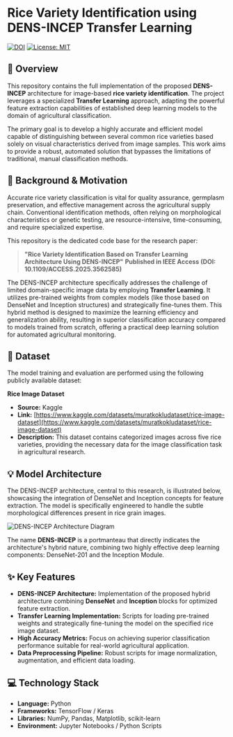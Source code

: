 # Rice Variety Identification using DENS-INCEP Transfer Learning

[![DOI](https://zenodo.org/badge/DOI/10.1109/ACCESS.2025.3562585.svg)](https://doi.org/10.1109/ACCESS.2025.3562585)
[![License: MIT](https://img.shields.io/badge/License-MIT-yellow.svg)](https://opensource.org/licenses/MIT)

## 🌾 Overview

This repository contains the full implementation of the proposed **DENS-INCEP** architecture for image-based **rice variety identification**. The project leverages a specialized **Transfer Learning** approach, adapting the powerful feature extraction capabilities of established deep learning models to the domain of agricultural classification.

The primary goal is to develop a highly accurate and efficient model capable of distinguishing between several common rice varieties based solely on visual characteristics derived from image samples. This work aims to provide a robust, automated solution that bypasses the limitations of traditional, manual classification methods.

## 📖 Background & Motivation

Accurate rice variety classification is vital for quality assurance, germplasm preservation, and effective management across the agricultural supply chain. Conventional identification methods, often relying on morphological characteristics or genetic testing, are resource-intensive, time-consuming, and require specialized expertise.

This repository is the dedicated code base for the research paper:

> **"Rice Variety Identification Based on Transfer Learning Architecture Using DENS-INCEP"**
> **Published in IEEE Access (DOI: 10.1109/ACCESS.2025.3562585)**

The DENS-INCEP architecture specifically addresses the challenge of limited domain-specific image data by employing **Transfer Learning**. It utilizes pre-trained weights from complex models (like those based on DenseNet and Inception structures) and strategically fine-tunes them. This hybrid method is designed to maximize the learning efficiency and generalization ability, resulting in superior classification accuracy compared to models trained from scratch, offering a practical deep learning solution for automated agricultural monitoring.

## 💾 Dataset

The model training and evaluation are performed using the following publicly available dataset:

**Rice Image Dataset**
* **Source:** Kaggle
* **Link:** [https://www.kaggle.com/datasets/muratkokludataset/rice-image-dataset](https://www.kaggle.com/datasets/muratkokludataset/rice-image-dataset)
* **Description:** This dataset contains categorized images across five rice varieties, providing the necessary data for the image classification task in agricultural research.

## 💡 Model Architecture

The DENS-INCEP architecture, central to this research, is illustrated below, showcasing the integration of DenseNet and Inception concepts for feature extraction. The model is specifically engineered to handle the subtle morphological differences present in rice grain images.

![DENS-INCEP Architecture Diagram](assets/DENS_INCEP_Architecture.png)

The name **DENS-INCEP** is a portmanteau that directly indicates the architecture's hybrid nature, combining two highly effective deep learning components: DenseNet-201 and the Inception Module.

## ✨ Key Features

* **DENS-INCEP Architecture:** Implementation of the proposed hybrid architecture combining **DenseNet** and **Inception** blocks for optimized feature extraction.
* **Transfer Learning Implementation:** Scripts for loading pre-trained weights and strategically fine-tuning the model on the specified rice image dataset.
* **High Accuracy Metrics:** Focus on achieving superior classification performance suitable for real-world agricultural application.
* **Data Preprocessing Pipeline:** Robust scripts for image normalization, augmentation, and efficient data loading.

## 💻 Technology Stack

* **Language:** Python
* **Frameworks:** TensorFlow / Keras 
* **Libraries:** NumPy, Pandas, Matplotlib, scikit-learn
* **Environment:** Jupyter Notebooks / Python Scripts
